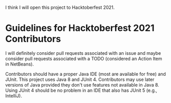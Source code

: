 I think I will open this project to Hacktoberfest 2021.

# Guidelines for Hacktoberfest 2021 Contributors

I will definitely consider pull requests associated with an issue and maybe consider pull requests associated with a TODO (considered an Action Item in NetBeans).

Contributors should have a proper Java IDE (most are available for free) and JUnit. This project uses Java 8 and JUnit 4. Contributors may use later versions of Java provided they don't use features not available in Java 8. Using JUnit 4 should be no problem in an IDE that also has JUnit 5 (e.g., IntelliJ).